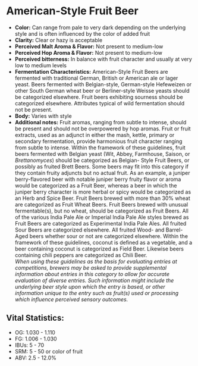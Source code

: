# American-Style Fruit Beer

- **Color:** Can range from pale to very dark depending on the underlying style and is often influenced by the color of added fruit
- **Clarity:** Clear or hazy is acceptable
- **Perceived Malt Aroma & Flavor:** Not present to medium-low
- **Perceived Hop Aroma & Flavor:** Not present to medium-low
- **Perceived bitterness:** In balance with fruit character and usually at very low to medium levels
- **Fermentation Characteristics:** American-Style Fruit Beers are fermented with traditional German, British or American ale or lager yeast. Beers fermented with Belgian-style, German-style Hefeweizen or other South German wheat beer or Berliner-style Weisse yeasts should be categorized elsewhere. Fruit beers exhibiting sourness should be categorized elsewhere. Attributes typical of wild fermentation should not be present.
- **Body:** Varies with style
- **Additional notes:** Fruit aromas, ranging from subtle to intense, should be present and should not be overpowered by hop aromas. Fruit or fruit extracts, used as an adjunct in either the mash, kettle, primary or secondary fermentation, provide harmonious fruit character ranging from subtle to intense. Within the framework of these guidelines, fruit beers fermented with Belgian yeast (Wit, Abbey, Farmhouse, Saison, or _Brettanomyces_) should be categorized as Belgian- Style Fruit Beers, or possibly as fruited Brett Beers. Some beers may fit into this category if they contain fruity adjuncts but no actual fruit. As an example, a juniper berry-flavored beer with notable juniper berry fruity flavor or aroma would be categorized as a Fruit Beer, whereas a beer in which the juniper berry character is more herbal or spicy would be categorized as an Herb and Spice Beer. Fruit Beers brewed with more than 30% wheat are categorized as Fruit Wheat Beers. Fruit Beers brewed with unusual fermentable(s), but no wheat, should be categorized as Fruit Beers. All of the various India Pale Ale or Imperial India Pale Ale styles brewed as Fruit Beers are categorized as Experimental India Pale Ales. All fruited Sour Beers are categorized elsewhere. All fruited Wood- and Barrel-Aged beers whether sour or not are categorized elsewhere. Within the framework of these guidelines, coconut is defined as a vegetable, and a beer containing coconut is categorized as Field Beer. Likewise beers containing chili peppers are categorized as Chili Beer. <br/>
_When using these guidelines as the basis for evaluating entries at competitions, brewers may be asked to provide supplemental information about entries in this category to allow for accurate evaluation of diverse entries. Such information might include the underlying beer style upon which the entry is based, or other information unique to the entry such as fruit(s) used or processing which influence perceived sensory outcomes._

## Vital Statistics:

- OG: 1.030 - 1.110
- FG: 1.006 - 1.030
- IBUs: 5 - 70
- SRM: 5 - 50 or color of fruit
- ABV: 2.5 - 12.0%
